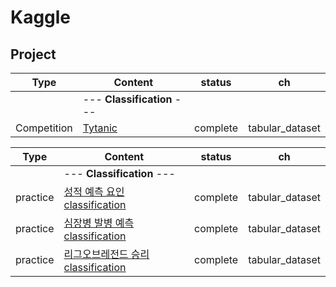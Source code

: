 # Kaggle


## Project

| Type | Content | status | ch |
|---|---|---|---|
||  --- <b>Classification</b>  --- ||
| Competition | [Tytanic](https://www.kaggle.com/songhunhan/titanic) | complete | tabular_dataset |

| Type | Content | status | ch |
|---|---|---|---|
||  --- <b>Classification</b>  --- ||
| practice | [성적 예측 요인 classification](https://www.kaggle.com/songhunhan/classification-studygrade) | complete | tabular_dataset |
| practice | [심장병 발병 예측classification](https://www.kaggle.com/songhunhan/classification-heartfailure) | complete | tabular_dataset |
| practice | [리그오브레전드 승리classification](https://www.kaggle.com/songhunhan/classification-lol) | complete | tabular_dataset |
